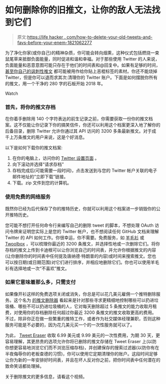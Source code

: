 # 如何删除你的旧推文，让你的敌人无法找到它们

> 原文:[https://life hacker . com/how-to-delete-your-old-tweets-and-favs-before-your-enem-1821062277](https://lifehacker.com/how-to-delete-your-old-tweets-and-favs-before-your-enem-1821062277)

为了净化你家(或你自己)的精神杂质，你可能会转向烟熏，这种仪式包括燃烧一束鼠尾草来抵御负面能量，同时促进和谐和幸福。对于那些使用 Twitter 的人来说，负面能量和恶意意图可能只存在于他们的时间表和@回复中。如果有足够的时间， [甚至你自己的讽刺性推文](https://splinternews.com/msnbc-caves-to-rightwing-smear-campaign-and-cuts-ties-w-1820993342) 都可能被用作给你贴上恶棍标签的素材。你还不能烧掉 Twitter，但是你可以退而求其次:清理你的 Twitter 账户。下面是如何摆脱你所有的推文，用一个干净的 280 字的石板开始 2018 年。

Watch

### **首先，将你的推文存档**

在你着手删除用 140 个字符表达的前生记录之前，你需要获取一份你的推文档案。这不仅能让你记录下你的搞笑信件，你还可以利用这个档案更深入地了解你的后备目录，删除 Twitter 允许你通过其 API 访问的 3200 多条最新推文。对于成千上万条推文的用户来说，这是个好消息。

以下是如何下载你的推文档案:

1.  在你的电脑上，访问你的 [Twitter 设置页面](https://twitter.com/settings/account) 。
2.  向下滚动并选择“请求存档”
3.  存档完成后(可能需要一段时间)，点击发送到与您的 Twitter 帐户关联的电子邮件地址的“立即下载”链接。
4.  下载。zip 文件到您的计算机。

### **使用免费的网络服务**

既然你已经为后代保存了你的推特历史，你就可以利用这个档案进一步销毁你的公开推特历史。

您可能不想打开任何命令行来编写自己的删除 tweet 的脚本，不想处理 OAuth 访问令牌来证明您实际上是您的 Twitter 帐户，也不想阅读任何 GitHub 文档来理解 Twitter 的 API 如何工作。你很幸运，你不需要。免费服务，如 [羊毛衫](https://www.gocardigan.com/) 或 [Twoolbox](http://deletealltweets.com/connect.php?hl=en) ，可以梳理你最近的 3200 条推文，并选择性地或一次删除它们。将你存档的推文上传到卡迪根可以让你浏览自己的时间表，并允许你根据推文的内容(让你删除你的时间表中任何提及唐纳德·特朗普的内容)或时间来搜索推文。您也可以按日期(或日期范围)对它们进行排序，并相应地删除它们。你也可以使用羊毛衫有选择地或一次“不喜欢”推文。

### **如果它意味着那么多，只需支付**

如果像开衫这样的免费选项关闭或消失，你总是可以花几美元雇佣一个推特删除服务。这个名为 [的推文删除器](https://www.tweetdeleter.com/en) 看起来是针对那些寻求更精细地控制哪些可以扔进垃圾桶、哪些不可以扔进垃圾桶的人，它对每天删除超过 5 条推文的能力收取月租费，对使用你的存档删除任何超过你最近 3200 条推文的推文收取更高的费用。不过，除非你正在做一些繁重的推特工作，或者作为社交媒体经理兼职，否则这种服务可能是不必要的，因为花几美元买一个的一次性服务就可以了。

为此， [Tweet Eraser](https://www.tweeteraser.com/) 收取 6.99 美元或 9.99 美元的一次性费用，为期 30 天，更容易理解，其更昂贵的选项允许你将已删除的推文存储在 Tweet Eraser 上(以防你想更容易地浏览它们而不浏览压缩存档)，并创建保存的搜索过滤器(以防你有在半夜侮辱你的老板查德的习惯)，你可以使用它定期清理你的账户。这段时间足够让你为新的一年安排好时间表，并且在坏人反对你之前，把你时间表中任何潜在的致命笑话都处理掉。

关于删除推文的更多信息，请看这个视频。